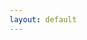 ```yaml
---
layout: default
---
```


<script src="https://cdnjs.cloudflare.com/ajax/libs/web3/1.7.0-rc.0/web3.min.js"></script>
<script src="https://cdnjs.cloudflare.com/ajax/libs/handlebars.js/4.7.7/handlebars.min.js"></script>
<script src="https://unpkg.com/f0js@0.0.12/dist/f0.js"></script>
<script id="template" type="text/x-handlebars-template">
  <img src="{{image}}">
  <h1>{{title}}</h1>
  <table class='invites'>
  <tr>
    <th>mint price</th>
    <th>mint limit</th>
    <th>Invite</th>
  </tr>
  {{#each items}}
    <tr>
      <td>{{eth}} ETH</td>
      <td>{{limit}}</td>
      <td><a class='btn' href="mint#address={{address}}&key={{key}}">Go</td</a></td>
    </tr>
  {{/each}}
  </table>
</script>
<script>
const f0 = new F0()
const web3= new Web3(window.ethereum)
const template = Handlebars.compile(document.querySelector("#template").innerHTML);
document.addEventListener("DOMContentLoaded", async () => {
  let config = await fetch("box.json").then((r) => {
    return r.json()
  })
  let net = await web3.eth.getChainId()
  console.log("net = ", net)
  await window.ethereum.send('eth_requestAccounts');
  try {
    await f0.init({
      web3: web3,
      contract: config.contract,
      network: config.network
    })
    const name = await f0.name()
    const symbol = await f0.symbol()
    const placeholder = await f0.placeholder()
    const invites = await f0.myInvites()
    document.querySelector(".box").innerHTML = template({
      title: `${name} (${symbol}) Invite List`,
      image: placeholder.converted.image,
      items: Object.keys(invites).map((key, index) => {
        return {
          index: index,
          address: config.contract,
          key: key,
          eth: invites[key].condition.converted.eth,
          limit: invites[key].condition.converted.limit
        }
      })
    })
  } catch (e) {
    document.querySelector(".box").innerHTML = `<h1>${e.message.toLowerCase()}</h1>`
  }
})
</script>
